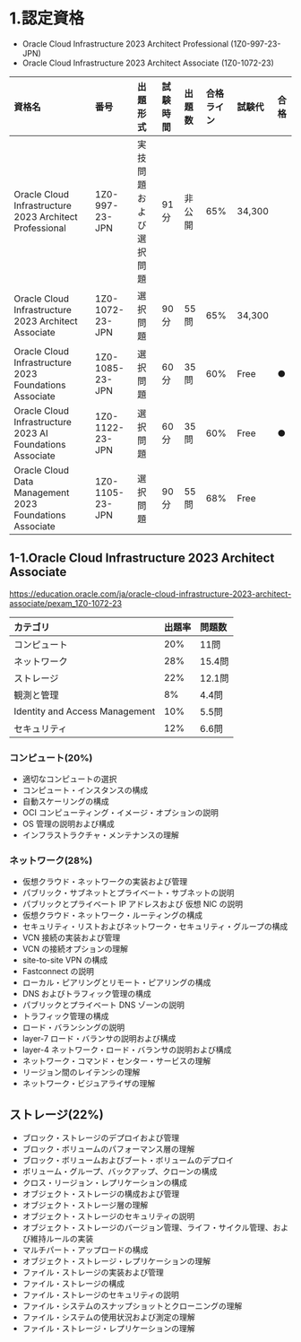 # 1.認定資格

* Oracle Cloud Infrastructure 2023 Architect Professional (1Z0-997-23-JPN)
* Oracle Cloud Infrastructure 2023 Architect Associate (1Z0-1072-23)

|資格名|番号|出題形式|試験時間|出題数|合格ライン|試験代|合格|
|:---|:---|:---|:---|:---|:---|:---|:---|
|Oracle Cloud Infrastructure 2023 Architect Professional|1Z0-997-23-JPN|実技問題および選択問題|91分|非公開|65%|34,300||
|Oracle Cloud Infrastructure 2023 Architect Associate|1Z0-1072-23-JPN|選択問題|90分|55問|65%|34,300||
|Oracle Cloud Infrastructure 2023 Foundations Associate|1Z0-1085-23-JPN|選択問題|60分|35問|60%|Free|●|
|Oracle Cloud Infrastructure 2023 AI Foundations Associate|1Z0-1122-23-JPN|選択問題|60分|35問|60%|Free|●|
|Oracle Cloud Data Management 2023 Foundations Associate|1Z0-1105-23-JPN|選択問題|90分|55問|68%|Free||

## 1-1.Oracle Cloud Infrastructure 2023 Architect Associate
https://education.oracle.com/ja/oracle-cloud-infrastructure-2023-architect-associate/pexam_1Z0-1072-23

|カテゴリ|出題率|問題数|
|:---|:---|:---|
|コンピュート|20%|11問|
|ネットワーク|28%|15.4問|
|ストレージ|22%|12.1問|
|観測と管理|8%|4.4問|
|Identity and Access Management|10%|5.5問|
|セキュリティ|12%|6.6問|

### コンピュート(20%)

* 適切なコンピュートの選択
* コンピュート・インスタンスの構成
* 自動スケーリングの構成
* OCI コンピューティング・イメージ・オプションの説明
* OS 管理の説明および構成
* インフラストラクチャ・メンテナンスの理解

### ネットワーク(28%)

* 仮想クラウド・ネットワークの実装および管理
* パブリック・サブネットとプライベート・サブネットの説明
* パブリックとプライベート IP アドレスおよび 仮想 NIC の説明
* 仮想クラウド・ネットワーク・ルーティングの構成
* セキュリティ・リストおよびネットワーク・セキュリティ・グループの構成
* VCN 接続の実装および管理
* VCN の接続オプションの理解
* site-to-site VPN の構成
* Fastconnect の説明
* ローカル・ピアリングとリモート・ピアリングの構成
* DNS およびトラフィック管理の構成
* パブリックとプライベート DNS ゾーンの説明
* トラフィック管理の構成
* ロード・バランシングの説明
* layer-7 ロード・バランサの説明および構成
* layer-4 ネットワーク・ロード・バランサの説明および構成
* ネットワーク・コマンド・センター・サービスの理解
* リージョン間のレイテンシの理解
* ネットワーク・ビジュアライザの理解

## ストレージ(22%)

* ブロック・ストレージのデプロイおよび管理
* ブロック・ボリュームのパフォーマンス層の理解
* ブロック・ボリュームおよびブート・ボリュームのデプロイ
* ボリューム・グループ、バックアップ、クローンの構成
* クロス・リージョン・レプリケーションの構成
* オブジェクト・ストレージの構成および管理
* オブジェクト・ストレージ層の理解
* オブジェクト・ストレージのセキュリティの説明
* オブジェクト・ストレージのバージョン管理、ライフ・サイクル管理、および維持ルールの実装
* マルチパート・アップロードの構成
* オブジェクト・ストレージ・レプリケーションの理解
* ファイル・ストレージの実装および管理
* ファイル・ストレージの構成
* ファイル・ストレージのセキュリティの説明
* ファイル・システムのスナップショットとクローニングの理解
* ファイル・システムの使用状況および測定の理解
* ファイル・ストレージ・レプリケーションの理解
